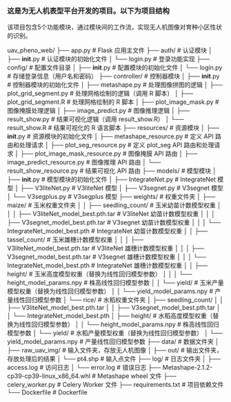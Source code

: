 ### 这是为无人机表型平台开发的项目。以下为项目结构

该项目包含5个功能模块，通过模块间的工作流，实现无人机图像对育种小区性状的识别。

uav_pheno_web/
├── app.py                    # Flask 应用主文件
├── auth/                     # 认证模块
│   ├── __init__.py           # 认证模块的初始化文件
│   └── login.py              # 登录功能实现
├── config/                   # 配置文件目录
│   ├── __init__.py           # 配置模块的初始化文件
│   └── login.py              # 存储登录信息（用户名和密码）
├── controller/               # 控制器模块
│   ├── __init__.py           # 控制器模块的初始化文件
│   ├── metashape.py          # 处理图像拼图的逻辑
│   ├── plot_grid_segment.py  # 处理网格绘制的逻辑（调用 R 脚本）
│   ├── plot_grid_segment.R   # 处理网格绘制的 R 脚本
│   ├── plot_image_mask.py    # 图像掩膜处理逻辑
│   ├── image_predict.py      # 图像推理逻辑
│   ├── result_show.py        # 结果可视化逻辑（调用 result_show.R）
│   └── result_show.R         # 结果可视化的 R 语言脚本
├── resources/                # 资源模块
│   ├── __init__.py           # 资源模块的初始化文件
│   ├── metashape_resource.py # 定义 API 路由和处理请求
│   ├── plot_seg_resource.py  # 定义 plot_seg API 路由和处理请求
│   ├── plot_image_mask_resource.py # 图像掩膜 API 路由
│   ├── image_predict_resource.py   # 图像推理 API 路由
│   └── result_show_resource.py     # 结果可视化 API 路由
├── models/                   # 模型模块
│   ├── __init__.py           # 模型模块的初始化文件
│   ├── IntegrateNet.py       # IntegrateNet 模型
│   ├── V3liteNet.py          # V3liteNet 模型
│   ├── V3segnet.py           # V3segnet 模型
│   └── V3segplus.py          # V3segplus 模型
├── weights/                  # 权重文件夹
│   ├── maize/                # 玉米权重文件夹
│   │   ├── seedling_count/   # 玉米幼苗计数模型权重
│   │   │   ├── V3liteNet_model_best.pth.tar  # V3liteNet 幼苗计数模型权重
│   │   │   ├── V3segnet_model_best.pth.tar   # V3segnet 幼苗计数模型权重
│   │   │   └── IntegrateNet_model_best.pth   # IntegrateNet 幼苗计数模型权重
│   │   ├── tassel_count/     # 玉米雄穗计数模型权重
│   │   │   ├── V3liteNet_model_best.pth.tar  # V3liteNet 雄穗计数模型权重
│   │   │   ├── V3segnet_model_best.pth.tar   # V3segnet 雄穗计数模型权重
│   │   │   └── IntegrateNet_model_best.pth   # IntegrateNet 雄穗计数模型权重
│   │   ├── height/           # 玉米高度模型权重（替换为线性回归模型参数）
│   │   │   └── height_model_params.npy  # 株高线性回归模型参数
│   │   └── yield/            # 玉米产量模型权重（替换为线性回归模型参数）
│   │       └── yield_model_params.npy   # 产量线性回归模型参数
│   └── rice/                 # 水稻权重文件夹
│       ├── seedling_count/
│       │   ├── V3liteNet_model_best.pth.tar
│       │   ├── V3segnet_model_best.pth.tar
│       │   └── IntegrateNet_model_best.pth
│       ├── height/           # 水稻高度模型权重（替换为线性回归模型参数）
│       │   └── height_model_params.npy  # 株高线性回归模型参数
│       └── yield/            # 水稻产量模型权重（替换为线性回归模型参数）
│           └── yield_model_params.npy   # 产量线性回归模型参数
├── data/                     # 数据文件夹
│   ├── raw_uav_img/          # 输入文件夹，存放无人机图像
│   ├── out/                  # 输出文件夹，存放处理后的结果
│   └── pt4.shp               # 输入点文件
├── log/                      # 日志文件夹
│   ├── access.log            # 访问日志
│   └── error.log             # 错误日志
├── Metashape-2.1.2-cp39-cp39-linux_x86_64.whl  # Metashape wheel 文件
├── celery_worker.py          # Celery Worker 文件
├── requirements.txt          # 项目依赖文件
└── Dockerfile                # Dockerfile

### 
